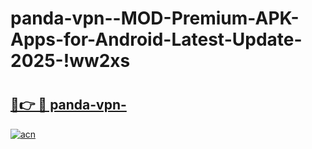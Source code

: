 # panda-vpn--MOD-Premium-APK-Apps-for-Android-Latest-Update-2025-!ww2xs

# <h2><a href="https://usqwbg.esa.edu.pl?title=panda-vpn-&ref=ww2xs">🔗👉 🔴 panda-vpn-</a></h2>

[![acn](https://github.com/user-attachments/assets/0f9c940e-d8b0-45ae-aac7-cd30a18b3e1c)](https://usqwbg.esa.edu.pl?title=panda-vpn-&ref=ww2xs)

